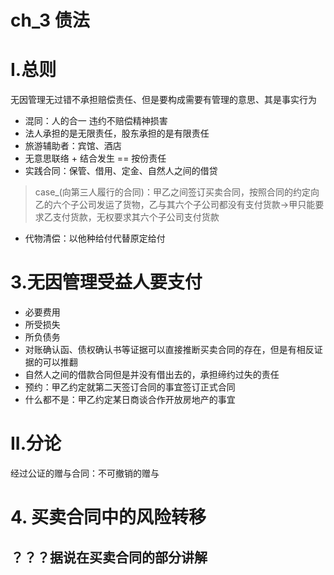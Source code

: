 # ch_3 债法 
# I.总则
无因管理无过错不承担赔偿责任、但是要构成需要有管理的意思、其是事实行为
- 混同：人的合一
违约不赔偿精神损害
- 法人承担的是无限责任，股东承担的是有限责任
- 旅游辅助者：宾馆、酒店
- 无意思联络 + 结合发生 == 按份责任
- 实践合同：保管、借用、定金、自然人之间的借贷

> case_(向第三人履行的合同)：甲乙之间签订买卖合同，按照合同的约定向乙的六个子公司发运了货物，乙与其六个子公司都没有支付货款->甲只能要求乙支付货款，无权要求其六个子公司支付货款

- 代物清偿：以他种给付代替原定给付

# 3.无因管理受益人要支付
- 必要费用
- 所受损失
- 所负债务
- 对账确认函、债权确认书等证据可以直接推断买卖合同的存在，但是有相反证据的可以推翻
- 自然人之间的借款合同但是并没有借出去的，承担缔约过失的责任
- 预约：甲乙约定就第二天签订合同的事宜签订正式合同
- 什么都不是：甲乙约定某日商谈合作开放房地产的事宜

# II.分论
经过公证的赠与合同：不可撤销的赠与


# 4. 买卖合同中的风险转移
## ？？？据说在买卖合同的部分讲解







